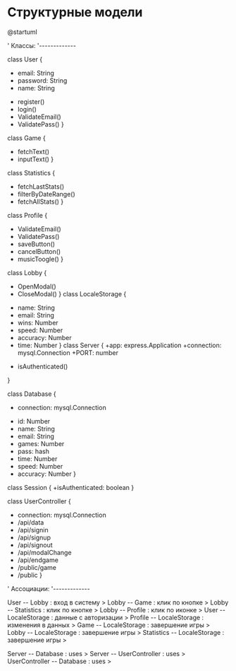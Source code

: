 # Структурные модели

@startuml

' Классы:
'-------------

class User {
 - email: String
 - password: String
 - name: String
 + register()
 + login()
 + ValidateEmail()
 + ValidatePass()
}

class Game {
 + fetchText()
 + inputText()
}

class Statistics {
 + fetchLastStats()
 + filterByDateRange()
 + fetchAllStats()
}

class Profile {
 + ValidateEmail()
 + ValidatePass()
 + saveButton()
 + cancelButton()
 + musicToogle()
}

class Lobby {
 + OpenModal()
 + CloseModal()
}
class LocaleStorage {
 - name: String
 - email: String
 - wins: Number
 - speed: Number
 - accuracy: Number
 - time: Number
}
class Server {
 +app: express.Application
 +connection: mysql.Connection
 +PORT: number
 + isAuthenticated()

}

class Database {
 + connection: mysql.Connection
 - id: Number
 - name: String
 - email: String
 - games: Number
 - pass: hash
 - time: Number
 - speed: Number
 - accuracy: Number
}

class Session {
 +isAuthenticated: boolean
}

class UserController {
 + connection: mysql.Connection
 + /api/data
 + /api/signin
 + /api/signup
 + /api/signout
 + /api/modalChange
 + /api/endgame
 + /public/game
 + /public
}

' Ассоциации:
'-------------

User -- Lobby : вход в систему >
Lobby -- Game : клик по кнопке >
Lobby -- Statistics : клик по кнопке >
Lobby -- Profile : клик по иконке >
User -- LocaleStorage : данные с авторизации >
Profile -- LocaleStorage : изменения в данных >
Game -- LocaleStorage : завершение игры >
Lobby -- LocaleStorage : завершение игры >
Statistics -- LocaleStorage : завершение игры >

Server -- Database : uses >
Server --  UserController : uses >
UserController -- Database : uses >